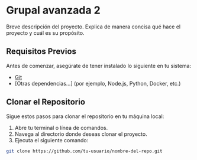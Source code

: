 # Grupal avanzada 2

Breve descripción del proyecto. Explica de manera concisa qué hace el proyecto y cuál es su propósito.

## Requisitos Previos

Antes de comenzar, asegúrate de tener instalado lo siguiente en tu sistema:

- [Git](https://git-scm.com/)
- [Otras dependencias...] (por ejemplo, Node.js, Python, Docker, etc.)

## Clonar el Repositorio

Sigue estos pasos para clonar el repositorio en tu máquina local:

1. Abre tu terminal o línea de comandos.
2. Navega al directorio donde deseas clonar el proyecto.
3. Ejecuta el siguiente comando:

```bash
git clone https://github.com/tu-usuario/nombre-del-repo.git
